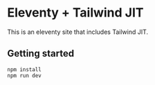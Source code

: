 # Eleventy + Tailwind JIT

This is an eleventy site that includes Tailwind JIT.

## Getting started

```
npm install
npm run dev
```